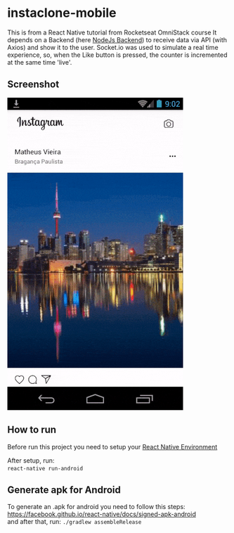 # instaclone-mobile
This is from a React Native tutorial from Rocketseat OmniStack course
It depends on a Backend (here [NodeJs Backend](https://github.com/mathvp/instaclone-backend)) to receive data via API (with Axios) and show it to the user.
Socket.io was used to simulate a real time experience, so, when the Like button is pressed, the counter is incremented at the same time 'live'.
## Screenshot
![Instaclone](https://raw.githubusercontent.com/mathvp/instaclone-mobile/master/screengif.gif)

## How to run
Before run this project you need to setup your [React Native Environment](https://docs.rocketseat.dev/ambiente-react-native/introducao)

After setup, run:  
`react-native run-android`

## Generate apk for Android
To generate an .apk for android you need to follow this steps: https://facebook.github.io/react-native/docs/signed-apk-android  
and after that, run:
`./gradlew assembleRelease`
